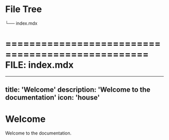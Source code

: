 # File Tree

└── index.mdx


==================================================
FILE: index.mdx
==================================================
---
title: 'Welcome'
description: 'Welcome to the documentation'
icon: 'house'
---

# Welcome

Welcome to the documentation.